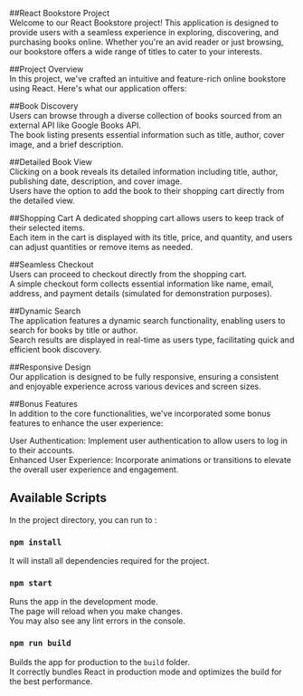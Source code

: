 ##React Bookstore Project\
Welcome to our React Bookstore project! This application is designed to provide users with a seamless experience in exploring, discovering, and purchasing books online. Whether you're an avid reader or just browsing, our bookstore offers a wide range of titles to cater to your interests.

##Project Overview\
In this project, we've crafted an intuitive and feature-rich online bookstore using React. Here's what our application offers:

##Book Discovery\
Users can browse through a diverse collection of books sourced from an external API like Google Books API.\
The book listing presents essential information such as title, author, cover image, and a brief description.

##Detailed Book View\
Clicking on a book reveals its detailed information including title, author, publishing date, description, and cover image.\
Users have the option to add the book to their shopping cart directly from the detailed view.

##Shopping Cart
A dedicated shopping cart allows users to keep track of their selected items.\
Each item in the cart is displayed with its title, price, and quantity, and users can adjust quantities or remove items as needed.

##Seamless Checkout\
Users can proceed to checkout directly from the shopping cart.\
A simple checkout form collects essential information like name, email, address, and payment details (simulated for demonstration purposes).

##Dynamic Search\
The application features a dynamic search functionality, enabling users to search for books by title or author.\
Search results are displayed in real-time as users type, facilitating quick and efficient book discovery.

##Responsive Design\
Our application is designed to be fully responsive, ensuring a consistent and enjoyable experience across various devices and screen sizes.


##Bonus Features\
In addition to the core functionalities, we've incorporated some bonus features to enhance the user experience:

User Authentication: Implement user authentication to allow users to log in to their accounts.\
Enhanced User Experience: Incorporate animations or transitions to elevate the overall user experience and engagement.



## Available Scripts

In the project directory, you can run to :

### `npm install`

It will install all dependencies required for the project.

### `npm start`

Runs the app in the development mode.\
The page will reload when you make changes.\
You may also see any lint errors in the console.


### `npm run build`

Builds the app for production to the `build` folder.\
It correctly bundles React in production mode and optimizes the build for the best performance.







